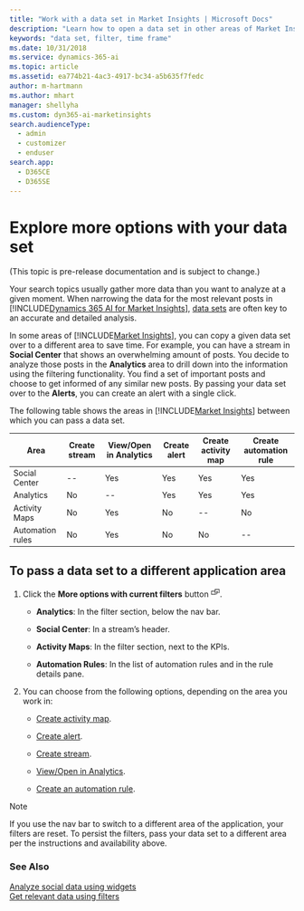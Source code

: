 ```yaml
---
title: "Work with a data set in Market Insights | Microsoft Docs"
description: "Learn how to open a data set in other areas of Market Insights."
keywords: "data set, filter, time frame"
ms.date: 10/31/2018
ms.service: dynamics-365-ai
ms.topic: article
ms.assetid: ea774b21-4ac3-4917-bc34-a5b635f7fedc
author: m-hartmann
ms.author: mhart
manager: shellyha
ms.custom: dyn365-ai-marketinsights
search.audienceType: 
  - admin
  - customizer
  - enduser
search.app: 
  - D365CE
  - D365SE
---
```


# Explore more options with your data set

(This topic is pre-release documentation and is subject to change.)

Your search topics usually gather more data than you want to analyze at a given moment. When narrowing the data for the most relevant posts in [!INCLUDE[Dynamics 365 AI for Market Insights](../includes/pn-market-insights-long.md)], [data sets](use-filters.md#data_set) are often key to an accurate and detailed analysis.
  
 In some areas of [!INCLUDE[Market Insights](../includes/pn-market-insights-short.md)], you can copy a given data set over to a different area to save time. For example, you can have a stream in **Social Center** that shows an overwhelming amount of posts. You decide to analyze those posts in the **Analytics** area to drill down into the information using the filtering functionality. You find a set of important posts and choose to get informed of any similar new posts. By passing your data set over to the **Alerts**, you can create an alert with a single click.  
  
 The following table shows the areas in [!INCLUDE[Market Insights](../includes/pn-market-insights-short.md)] between which you can pass a data set.  
  
|Area|Create stream|View/Open in Analytics|Create alert|Create activity map|Create automation rule|  
|----------|-------------------|-----------------------------|------------------|-------------------------|----------------------------|  
|Social Center|--|Yes|Yes|Yes|Yes|  
|Analytics|No|--|Yes|Yes|Yes|  
|Activity Maps|No|Yes|No|--|No|  
|Automation rules|No|Yes|No|No|--|  
  
## To pass a data set to a different application area  
  
1.  Click the **More options with current filters** button ![more options with current filters](media/more-options-with-current-filters-icon.png "More options with current filters").  
  
    - **Analytics**: In the filter section, below the nav bar.  
  
    - **Social Center**: In a stream’s header.  
  
    - **Activity Maps**: In the filter section, next to the KPIs.  
  
    - **Automation Rules**: In the list of automation rules and in the rule details pane.  
  
2.  You can choose from the following options, depending on the area you work in:  
  
    -   [Create activity map](activity-maps.md).
  
    -   [Create alert](email-alerts.md).

    -   [Create stream](social-center.md).
  
    -   [View/Open in Analytics](analyze-social-data-using-widgets.md).
  
    -   [Create an automation rule](automation-rules.md).
  
> [!NOTE]
>  If you use the nav bar to switch to a different area of the application, your filters are reset. To persist the filters, pass your data set to a different area per the instructions and availability above.  
  
### See Also  
 [Analyze social data using widgets](analyze-social-data-using-widgets.md)   
 [Get relevant data using filters](use-filters.md)   
 
